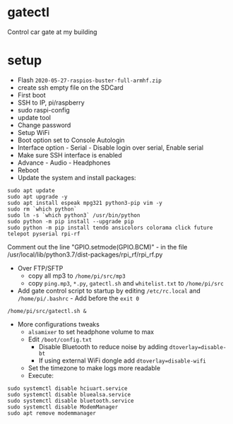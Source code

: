 # gatectl
Control car gate at my building

# setup
* Flash `2020-05-27-raspios-buster-full-armhf.zip`
* create ssh empty file on the SDCard
* First boot
* SSH to IP, pi/raspberry
* sudo raspi-config
* update tool
* Change password
* Setup WiFi
* Boot option set to Console Autologin
* Interface option - Serial - Disable login over serial, Enable serial
* Make sure SSH interface is enabled
* Advance - Audio - Headphones
* Reboot
* Update the system and install packages:
```
sudo apt update
sudo apt upgrade -y
sudo apt install espeak mpg321 python3-pip vim -y
sudo rm `which python`
sudo ln -s `which python3` /usr/bin/python
sudo python -m pip install --upgrade pip
sudo python -m pip install tendo ansicolors colorama click future telepot pyserial rpi-rf
```
Comment out the line "GPIO.setmode(GPIO.BCM)" - in the file /usr/local/lib/python3.7/dist-packages/rpi_rf/rpi_rf.py
* Over FTP/SFTP
    * copy all mp3 to `/home/pi/src/mp3`
    * copy `ping.mp3`, `*.py`, `gatectl.sh` and `whitelist.txt` to `/home/pi/src`
* Add gate control script to startup by editing `/etc/rc.local` and `/home/pi/.bashrc` - Add before the `exit 0`
```
/home/pi/src/gatectl.sh &
```
* More configurations tweaks
    * `alsamixer` to set headphone volume to max
    * Edit `/boot/config.txt`
        * Disable Bluetooth to reduce noise by adding ```dtoverlay=disable-bt```
        * If using external WiFi dongle add ```dtoverlay=disable-wifi```
    * Set the timezone to make logs more readable
    * Execute:
```
sudo systemctl disable hciuart.service
sudo systemctl disable bluealsa.service
sudo systemctl disable bluetooth.service
sudo systemctl disable ModemManager
sudo apt remove modemmanager
````

